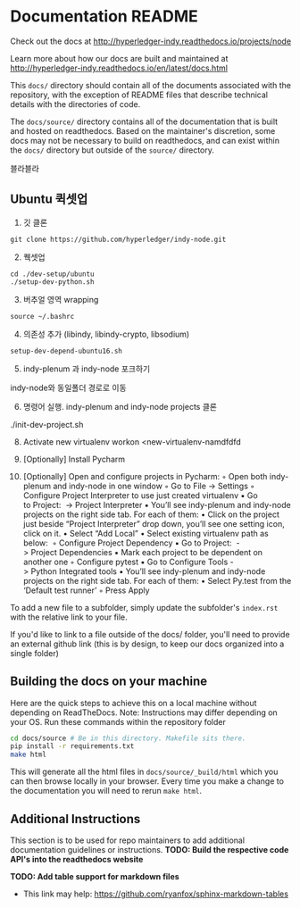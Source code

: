 # Documentation README
Check out the docs at http://hyperledger-indy.readthedocs.io/projects/node

Learn more about how our docs are built and maintained at http://hyperledger-indy.readthedocs.io/en/latest/docs.html

This `docs/` directory should contain all of the documents associated with the repository, with the exception of README files that describe technical details with the directories of code. 

The `docs/source/` directory contains all of the documentation that is built and hosted on readthedocs. Based on the maintainer's discretion, some docs may not be necessary to build on readthedocs, and can exist within the `docs/` directory but outside of the `source/` directory. 

블라블라


## Ubuntu 퀵셋업


1. 깃 클론
```
git clone https://github.com/hyperledger/indy-node.git
```


2. 퀙셋업 
```
cd ./dev-setup/ubuntu
./setup-dev-python.sh
```

3. 버추얼 영역 wrapping
```
source ~/.bashrc
```

4. 의존성 추가 (libindy, libindy-crypto, libsodium)
```
setup-dev-depend-ubuntu16.sh
```


5. indy-plenum 과 indy-node 포크하기

indy-node와 동일폴더 경로로 이동

6. 명령어 실행. indy-plenum and indy-node projects 클론

./init-dev-project.sh <github-name> <new-virtualenv-name>


8. Activate new virtualenv workon <new-virtualenv-namdfdfd



9. [Optionally] Install Pycharm
10. [Optionally] Open and configure projects in Pycharm:
◦ Open both indy-plenum and indy-node in one window
◦ Go to File -> Settings
◦ Configure Project Interpreter to use just created virtualenv
▪ Go to Project: <name> -> Project Interpreter
▪ You’ll see indy-plenum and indy-node projects on the right side tab. For each of them:
• Click on the project just beside “Project Interpreter” drop down, you’ll see one setting icon, click on it.
• Select “Add Local”
• Select existing virtualenv path as below: 
◦ Configure Project Dependency
▪ Go to Project: <name> -> Project Dependencies
▪ Mark each project to be dependent on another one
◦ Configure pytest
▪ Go to Configure Tools -> Python Integrated tools
▪ You’ll see indy-plenum and indy-node projects on the right side tab. For each of them:
• Select Py.test from the ‘Default test runner’
◦ Press Apply


To add a new file to a subfolder, simply update the subfolder's `index.rst` with the relative link to your file.

If you'd like to link to a file outside of the docs/ folder, you'll need to provide an external github link (this is by design, to keep our docs organized into a single folder)

## Building the docs on your machine

Here are the quick steps to achieve this on a local machine without depending on ReadTheDocs. Note: Instructions may differ depending on your OS.
Run these commands within the repository folder
```bash
cd docs/source # Be in this directory. Makefile sits there.
pip install -r requirements.txt
make html
```

This will generate all the html files in `docs/source/_build/html` which you can then browse locally in your browser. Every time you make a change to the documentation you will need to rerun `make html`.

## Additional Instructions
This section is to be used for repo maintainers to add additional documentation guidelines or instructions. 
**TODO: Build the respective code API's into the readthedocs website**

**TODO: Add table support for markdown files** 
* This link may help: https://github.com/ryanfox/sphinx-markdown-tables